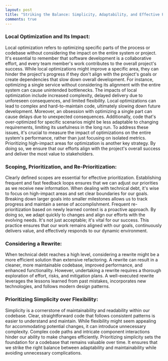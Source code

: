 ```yaml
---
layout: post
title: "Striking the Balance: Simplicity, Adaptability, and Effective Prioritization in Software Development"
comments: true
---
```


###  **Local Optimization and Its Impact:**
 Local optimization refers to optimizing specific parts of the process or codebase without considering the impact on the entire system or project. It's essential to remember that software development is a collaborative effort, and every team member's work contributes to the overall project's success. While local optimizations might improve a specific area, they can hinder the project's progress if they don't align with the project's goals or create dependencies that slow down overall development. For instance, optimizing a single service without considering its alignment with the entire system can cause unintended bottlenecks.
 The impacts of local optimization include increased complexity, delayed delivery due to unforeseen consequences, and limited flexibility. Local optimizations can lead to complex and hard-to-maintain code, ultimately slowing down future development. Moreover, an obsession with optimizing a single part can cause delays due to unexpected consequences. Additionally, code that's over-optimized for specific scenarios might be less adaptable to changing requirements, limiting its usefulness in the long run.
 To address these issues, it's crucial to measure the impact of optimizations on the entire system's performance, rather than just focusing on isolated metrics. Prioritizing high-impact areas for optimization is another key strategy. By doing so, we ensure that our efforts align with the project's overall success and deliver the most value to stakeholders.

###  **Scoping, Prioritization, and Re-Prioritization:**
 Clearly defined scopes are essential for effective prioritization. Establishing frequent and fast feedback loops ensures that we can adjust our priorities as we receive new information. When dealing with technical debt, it's wise to focus on high-impact areas and set clear boundaries for our goals. Breaking down larger goals into smaller milestones allows us to track progress and maintain a sense of accomplishment.
 Frequent re-prioritization based on newly learned context is a proactive approach. By doing so, we adapt quickly to changes and align our efforts with the evolving needs. It's not just acceptable; it's vital for our success. This practice ensures that our work remains aligned with our goals, continuously delivers value, and effectively responds to our dynamic environment.

### **Considering a Rewrite:**
 When technical debt reaches a high level, considering a rewrite might be a more efficient solution than extensive refactoring. A rewrite can result in a cleaner, more maintainable codebase, improved performance, and enhanced functionality. However, undertaking a rewrite requires a thorough exploration of effort, risks, and mitigation plans. A well-executed rewrite leverages the lessons learned from past mistakes, incorporates new technologies, and follows modern design patterns.

### **Prioritizing Simplicity over Flexibility:**
 Simplicity is a cornerstone of maintainability and readability within our codebase. Clear, straightforward code that follows consistent patterns is easier to understand and maintain. While flexibility might seem appealing for accommodating potential changes, it can introduce unnecessary complexity. Complex code paths and intricate component interactions hinder our ability to make changes efficiently.
 Prioritizing simplicity sets the foundation for a codebase that remains valuable over time. It ensures that we strike the right balance between adaptability and maintainability while avoiding unnecessary complications.
